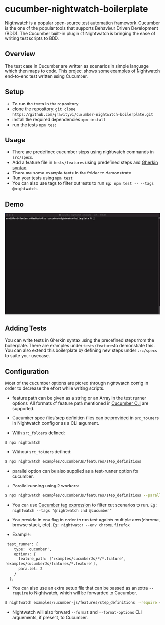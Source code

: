 # cucumber-nightwatch-boilerplate

[Nigthwatch](https://nightwatchjs.org) is a popular open-source test automation framework.
Cucumber is the one of the popular tools that supports Behaviour Driven Development (BDD). The Cucumber built-in plugin of Nightwatch is bringing the ease of writing test scripts to BDD. 

## Overview
The test case in Cucumber are written as scenarios in simple language which then maps to code. This project shows some examples of Nightwatch end-to-end test written using Cucumber. 

## Setup 
- To run the tests in the repository
- clone the repository: `git clone https://github.com/gravityvi/cucumber-nightwatch-boilerplate.git`
- install the required dependencies `npm install`
- run the tests `npm test`



## Usage
- There are predefined cucumber steps using nightwatch commands in `src/specs`. 
- Add a feature file in `tests/features` using predefined steps and [Gherkin syntax](https://cucumber.io/docs/gherkin/).
- There are some example tests in the folder to demonstrate.
- Run your tests using `npm test`
- You can also use tags to filter out tests to run `Eg: npm test -- --tags @nightwatch`.


## Demo
![Nightwatch Schematics Demo](.github/assets/demo-terminal.gif)


## Adding Tests
You can write tests in Gherkin syntax using the predefined steps from the boilerplate. There are examples under `tests/features`to demonstrate this. You can also extend this boilerplate by defining new steps under `src/specs` to suite your usecase.


## Configuration 
Most of the cucumber options are picked through nightwatch config in order to decrease the effort while writing scripts. 

- feature path can be given as a string or an Array in the test runner options. All formats of feature path mentioned in [Cucumber CLI](https://github.com/cucumber/cucumber-js/blob/main/docs/cli.md#running-specific-features) are supported.

- Cucumber spec files/step definition files can be provided in `src_folders` in Nightwatch config or as a CLI argument.
 - With `src_folders` defined:

```sh
$ npx nightwatch 
```

 - Without `src_folders` defined:

```sh
$ npx nightwatch examples/cucumberJs/features/step_definitions 
```
- parallel option can be also supplied as a test-runner option for cucumber. 

 - Parallel running using 2 workers:

```sh
$ npx nightwatch examples/cucumberJs/features/step_definitions --parallel 2 
```

- You can use [Cucumber tag expression](https://cucumber.io/docs/cucumber/api/#tag-expressions) to filter out scenarios to run. `Eg: nightwatch --tags "@nightwatch and @cucumber"`

- You provide in env flag in order to run test againts multiple envs(chrome, browserstack, etc). `Eg: nightwatch --env chrome,firefox`

- Example:
```
 test_runner: {
    type: 'cucumber',
    options: {
      feature_path: ['examples/cucumberJs/*/*.feature', 'examples/cucumberJs/features/*.feature'],
      parallel: 2
    }
  },
```

- You can also use an extra setup file that can be passed as an extra `--require` to Nightwatch, which will be forwarded to Cucumber.
```sh
$ nightwatch examples/cucumber-js/features/step_definitions --require {/full/path/to/_extra_setup.js}
```

- Nightwatch will also forward `--format` and `--format-options` CLI arguements, if present, to Cucumber.

